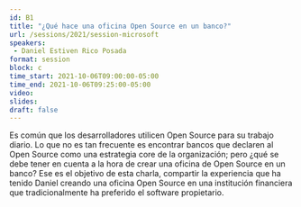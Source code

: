 ```yaml
---
id: B1
title: "¿Qué hace una oficina Open Source en un banco?"
url: /sessions/2021/session-microsoft
speakers:
 - Daniel Estiven Rico Posada
format: session
block: c
time_start: 2021-10-06T09:00:00-05:00
time_end: 2021-10-06T09:25:00-05:00
video:
slides:
draft: false
---
```


Es común que los desarrolladores utilicen Open Source para su trabajo diario. Lo que no es tan frecuente es encontrar bancos que declaren al Open Source como una estrategia core de la organización; pero ¿qué se debe tener en cuenta a la hora de crear una oficina de Open Source en un banco? Ese es el objetivo de esta charla, compartir la experiencia que ha tenido Daniel creando una oficina Open Source en una institución financiera que tradicionalmente ha preferido el software propietario.